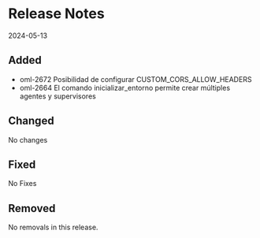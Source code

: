 # Release Notes
2024-05-13

## Added

- oml-2672 Posibilidad de configurar CUSTOM_CORS_ALLOW_HEADERS
- oml-2664 El comando inicializar_entorno permite crear múltiples agentes y supervisores

## Changed

No changes

## Fixed

No Fixes

## Removed

No removals in this release.
